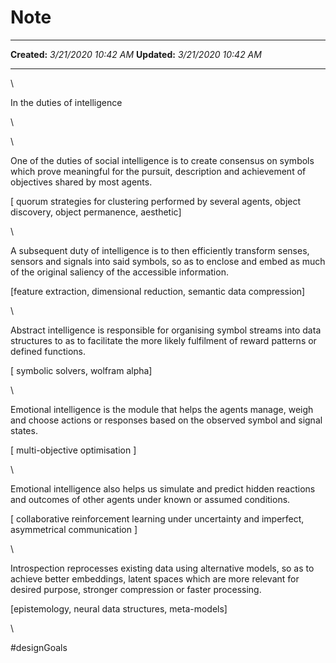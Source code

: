 Note
====

  -------------- ----------------------
  **Created:**   *3/21/2020 10:42 AM*
  **Updated:**   *3/21/2020 10:42 AM*
  -------------- ----------------------

\

In the duties of intelligence

\

\

One of the duties of social intelligence is to create consensus on
symbols which prove meaningful for the pursuit, description and
achievement of objectives shared by most agents.

\[ quorum strategies for clustering performed by several agents, object
discovery, object permanence, aesthetic\]

\

A subsequent duty of intelligence is to then efficiently transform
senses, sensors and signals into said symbols, so as to enclose and
embed as much of the original saliency of the accessible information.

\[feature extraction, dimensional reduction, semantic data compression\]

\

Abstract intelligence is responsible for organising symbol streams into
data structures to as to facilitate the more likely fulfilment of reward
patterns or defined functions.

\[ symbolic solvers, wolfram alpha\]

\

Emotional intelligence is the module that helps the agents manage, weigh
and choose actions or responses based on the observed symbol and signal
states.

\[ multi-objective optimisation \]

\

Emotional intelligence also helps us simulate and predict hidden
reactions and outcomes of other agents under known or assumed
conditions.

\[ collaborative reinforcement learning under uncertainty and imperfect,
asymmetrical communication \]

\

Introspection reprocesses existing data using alternative models, so as
to achieve better embeddings, latent spaces which are more relevant for
desired purpose, stronger compression or faster processing.

\[epistemology, neural data structures, meta-models\]

\

\#designGoals

 
